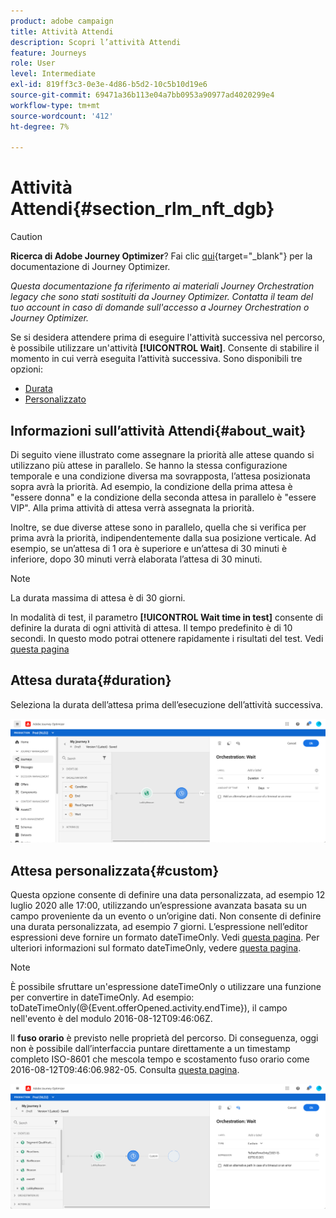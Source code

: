 ```yaml
---
product: adobe campaign
title: Attività Attendi
description: Scopri l’attività Attendi
feature: Journeys
role: User
level: Intermediate
exl-id: 819ff3c3-0e3e-4d86-b5d2-10c5b10d19e6
source-git-commit: 69471a36b113e04a7bb0953a90977ad4020299e4
workflow-type: tm+mt
source-wordcount: '412'
ht-degree: 7%

---
```


# Attività Attendi{#section_rlm_nft_dgb}


>[!CAUTION]
>
>**Ricerca di Adobe Journey Optimizer**? Fai clic [qui](https://experienceleague.adobe.com/it/docs/journey-optimizer/using/ajo-home){target="_blank"} per la documentazione di Journey Optimizer.
>
>
>_Questa documentazione fa riferimento ai materiali Journey Orchestration legacy che sono stati sostituiti da Journey Optimizer. Contatta il team del tuo account in caso di domande sull&#39;accesso a Journey Orchestration o Journey Optimizer._



Se si desidera attendere prima di eseguire l&#39;attività successiva nel percorso, è possibile utilizzare un&#39;attività **[!UICONTROL Wait]**. Consente di stabilire il momento in cui verrà eseguita l’attività successiva. Sono disponibili tre opzioni:

* [Durata](#duration)
* [Personalizzato](#custom)
  <!--* [Email send time optimization](#email_send_time_optimization)-->

## Informazioni sull’attività Attendi{#about_wait}

Di seguito viene illustrato come assegnare la priorità alle attese quando si utilizzano più attese in parallelo. Se hanno la stessa configurazione temporale e una condizione diversa ma sovrapposta, l’attesa posizionata sopra avrà la priorità. Ad esempio, la condizione della prima attesa è &quot;essere donna&quot; e la condizione della seconda attesa in parallelo è &quot;essere VIP&quot;. Alla prima attività di attesa verrà assegnata la priorità.

Inoltre, se due diverse attese sono in parallelo, quella che si verifica per prima avrà la priorità, indipendentemente dalla sua posizione verticale. Ad esempio, se un’attesa di 1 ora è superiore e un’attesa di 30 minuti è inferiore, dopo 30 minuti verrà elaborata l’attesa di 30 minuti.

>[!NOTE]
>
>La durata massima di attesa è di 30 giorni.
>
>In modalità di test, il parametro **[!UICONTROL Wait time in test]** consente di definire la durata di ogni attività di attesa. Il tempo predefinito è di 10 secondi. In questo modo potrai ottenere rapidamente i risultati del test. Vedi [questa pagina](../building-journeys/testing-the-journey.md)

## Attesa durata{#duration}

Seleziona la durata dell’attesa prima dell’esecuzione dell’attività successiva.

![](../assets/journey55.png)

## Attesa personalizzata{#custom}

Questa opzione consente di definire una data personalizzata, ad esempio 12 luglio 2020 alle 17:00, utilizzando un’espressione avanzata basata su un campo proveniente da un evento o un’origine dati. Non consente di definire una durata personalizzata, ad esempio 7 giorni. L’espressione nell’editor espressioni deve fornire un formato dateTimeOnly. Vedi [questa pagina](../expression/expressionadvanced.md). Per ulteriori informazioni sul formato dateTimeOnly, vedere [questa pagina](../expression/data-types.md).

>[!NOTE]
>
>È possibile sfruttare un&#39;espressione dateTimeOnly o utilizzare una funzione per convertire in dateTimeOnly. Ad esempio: toDateTimeOnly(@{Event.offerOpened.activity.endTime}), il campo nell&#39;evento è del modulo 2016-08-12T09:46:06Z.
>
>Il **fuso orario** è previsto nelle proprietà del percorso. Di conseguenza, oggi non è possibile dall’interfaccia puntare direttamente a un timestamp completo ISO-8601 che mescola tempo e scostamento fuso orario come 2016-08-12T09:46:06.982-05. Consulta [questa pagina](../building-journeys/timezone-management.md).

![](../assets/journey57.png)

<!--## Email send time optimization{#email_send_time_optimization}

>[!CAUTION]
>
>The email send time optimization capability is only available to customers who use the [Adobe Experience Platform Data Connector](https://docs.adobe.com/content/help/en/campaign-standard/using/developing/mapping-campaign-and-aep-data/aep-about-data-connector.html).

This type of wait uses a score calculated in the Adobe Experience Platform. The score calculates the propensity to click or open an email in the future based on past behavior. Note that the algorithm calculating the score needs a certain amount of data to work. As a result, when it does not have enough data, the default wait time will apply. At publication time, you'll be notified that the default time applies.

>[!NOTE]
>
>The first event of your journey must have a namespace.
>
>This capability is only available after an **[!UICONTROL Email]** activity. You need to have Adobe Campaign Standard.

1. In the **[!UICONTROL Amount of time]** field, define the number of hours to consider to optimize email sending.
1. In the **[!UICONTROL Optimization type]** field, choose if the optimization should increase clicks or opens.
1. In the **[!UICONTROL Default time]** field, define the default time to wait if the predictive send time score is not available.

    >[!NOTE]
    >
    >Note that the send time score can be unavailable because there is not enough data to perform the calculation. In this case, you will be informed, at publication time, that the default time applies.

![](../assets/journey57bis.png)-->

